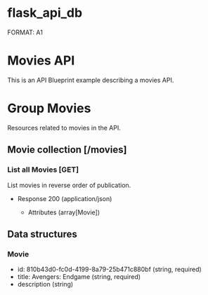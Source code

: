 # flask_api_db

FORMAT: A1

# Movies API

This is an API Blueprint example describing a movies API.

# Group Movies

Resources related to movies in the API.

## Movie collection [/movies]

### List all Movies [GET]

List movies in reverse order of publication.

- Response 200 (application/json)

  - Attributes (array[Movie])

## Data structures

### Movie

- id: 810b43d0-fc0d-4199-8a79-25b471c880bf (string, required)
- title: Avengers: Endgame (string, required)
- description (string)
